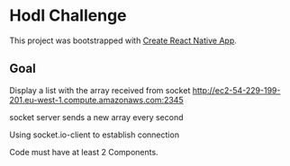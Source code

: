 # Hodl Challenge

This project was bootstrapped with [Create React Native App](https://github.com/react-community/create-react-native-app).

## Goal

Display a list with the array received from socket http://ec2-54-229-199-201.eu-west-1.compute.amazonaws.com:2345

socket server sends a new array every second

Using socket.io-client to establish connection

Code must have at least 2 Components.
